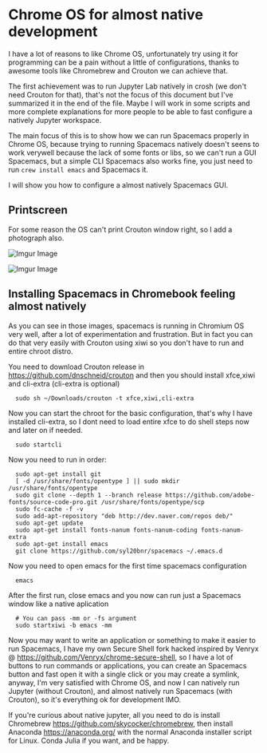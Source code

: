 # Chrome OS for almost native development

I have a lot of reasons to like Chrome OS, unfortunately try using it for programming can be a pain without a little of configurations, thanks to awesome tools like Chromebrew and Crouton we can achieve that.

The first achievement was to run Jupyter Lab natively in crosh (we don't need Crouton for that), that's not the focus of this document but I've summarized it in the end of the file. Maybe I will work in some scripts and more complete explanations for more people to be able to fast configure a natively Jupyter workspace.

The main focus of this is to show how we can run Spacemacs properly in Chrome OS, because trying to running Spacemacs natively doesn't seens to work verywell because the lack of some fonts or libs, so we can't run a GUI Spacemacs, but a simple CLI Spacemacs also works fine, you just need to run `crew install emacs` and Spacemacs it.

I will show you how to configure a almost natively Spacemacs GUI.

## Printscreen

For some reason the OS can't print Crouton window right, so I add a photograph also.

![Imgur Image](https://i.imgur.com/Z7XSCas.png)

![Imgur Image](https://i.imgur.com/Cpew9cl.jpg)

## Installing Spacemacs in Chromebook feeling almost natively

As you can see in those images, spacemacs is running in Chromium OS very well, after a lot of experimentation and frustration. But in fact you can do that very easily with Crouton using xiwi so you don't have to run and entire chroot distro.

You need to download Crouton release in https://github.com/dnschneid/crouton
and then you should install xfce,xiwi and cli-extra (cli-extra is optional)
```
  sudo sh ~/Downloads/crouton -t xfce,xiwi,cli-extra
```
  
Now you can start the chroot for the basic configuration, that's why I have installed cli-extra, so I dont need to load entire xfce to do shell steps now and later on if needed.
```
  sudo startcli
```
  
Now you need to run in order:
```
  sudo apt-get install git
  [ -d /usr/share/fonts/opentype ] || sudo mkdir /usr/share/fonts/opentype
  sudo git clone --depth 1 --branch release https://github.com/adobe-fonts/source-code-pro.git /usr/share/fonts/opentype/scp
  sudo fc-cache -f -v
  sudo add-apt-repository "deb http://dev.naver.com/repos deb/"
  sudo apt-get update
  sudo apt-get install fonts-nanum fonts-nanum-coding fonts-nanum-extra
  sudo apt-get install emacs
  git clone https://github.com/syl20bnr/spacemacs ~/.emacs.d
```
  
Now you need to open emacs for the first time spacemacs configuration
```
  emacs
```

After the first run, close emacs and you now can run just a Spacemacs window like a native aplication
```
  # You can pass -mm or -fs argument
  sudo startxiwi -b emacs -mm
```

Now you may want to write an application or something to make it easier to run Spacemacs, I have my own Secure Shell fork hacked inspired by Venryx @ https://github.com/Venryx/chrome-secure-shell, so I have a lot of buttons to run commands or applications, you can create an Spacemacs button and fast open it with a single click or you may create a symlink, anyway, I'm very satisfied with Chrome OS, and now I can natively run Jupyter (without Crouton), and almost natively run Spacemacs (with Crouton), so it's everything ok for development IMO.

If you're curious about native jupyter, all you need to do is install Chromebrew https://github.com/skycocker/chromebrew, then install Anaconda https://anaconda.org/ with the normal Anaconda installer script for Linux. Conda Julia if you want, and be happy.
